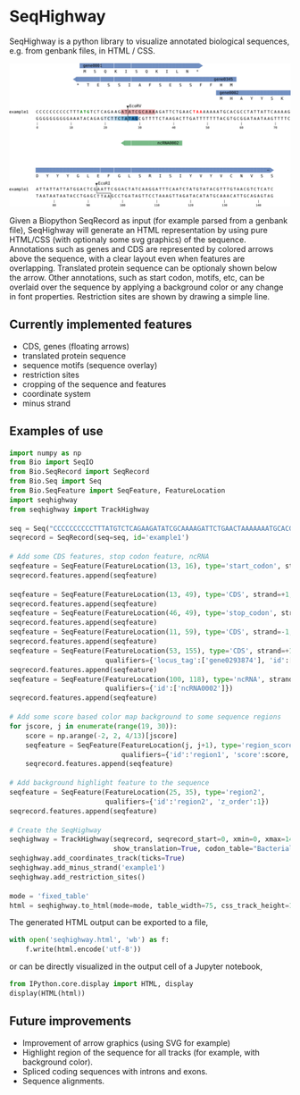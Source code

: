 # SeqHighway

SeqHighway is a python library to visualize annotated biological sequences, e.g. from genbank files, in HTML / CSS.

![](example/seqhighway.html.pdf.png)

Given a Biopython SeqRecord as input (for example parsed from a genbank file), SeqHighway will generate an HTML representation by using pure HTML/CSS (with optionaly some svg graphics) of the sequence. Annotations such as genes and CDS are represented by colored arrows above the sequence, with a clear layout even when features are overlapping. Translated protein sequence can be optionaly shown below the arrow. Other annotations, such as start codon, motifs, etc, can be overlaid over the sequence by applying a background color or any change in font properties. Restriction sites are shown by drawing a simple line.

## Currently implemented features

- CDS, genes (floating arrows)
- translated protein sequence
- sequence motifs (sequence overlay)
- restriction sites
- cropping of the sequence and features
- coordinate system
- minus strand

## Examples of use

```python
import numpy as np
from Bio import SeqIO
from Bio.SeqRecord import SeqRecord
from Bio.Seq import Seq
from Bio.SeqFeature import SeqFeature, FeatureLocation
import seqhighway
from seqhighway import TrackHighway

seq = Seq("CCCCCCCCCCTTTATGTCTCAGAAGATATCGCAAAAGATTCTGAACTAAAAAAATGCACGCCTATTATTCAAAAGATTATTATTATGGACTCGAATTCGGACTATCAAGGATTTCAATCTATGTATACGTTTGTAACGTCTCATCTAGCTCCTAGATTT")
seqrecord = SeqRecord(seq=seq, id='example1')

# Add some CDS features, stop codon feature, ncRNA
seqfeature = SeqFeature(FeatureLocation(13, 16), type='start_codon', strand=+1)
seqrecord.features.append(seqfeature)

seqfeature = SeqFeature(FeatureLocation(13, 49), type='CDS', strand=+1, qualifiers={'locus_tag':'gene0001'})
seqrecord.features.append(seqfeature)
seqfeature = SeqFeature(FeatureLocation(46, 49), type='stop_codon', strand=+1)
seqrecord.features.append(seqfeature)
seqfeature = SeqFeature(FeatureLocation(11, 59), type='CDS', strand=-1, qualifiers={'id':'gene0345'})
seqrecord.features.append(seqfeature)
seqfeature = SeqFeature(FeatureLocation(53, 155), type='CDS', strand=+1,
                        qualifiers={'locus_tag':['gene0293874'], 'id':['gene0002']})
seqrecord.features.append(seqfeature)
seqfeature = SeqFeature(FeatureLocation(100, 118), type='ncRNA', strand=-1,
                        qualifiers={'id':['ncRNA0002']})
seqrecord.features.append(seqfeature)

# Add some score based color map background to some sequence regions
for jscore, j in enumerate(range(19, 30)):
    score = np.arange(-2, 2, 4/13)[jscore]
    seqfeature = SeqFeature(FeatureLocation(j, j+1), type='region_score', strand=-1,
                            qualifiers={'id':'region1', 'score':score, 'z_order':2})
    seqrecord.features.append(seqfeature)

# Add background highlight feature to the sequence
seqfeature = SeqFeature(FeatureLocation(25, 35), type='region2',
                        qualifiers={'id':'region2', 'z_order':1})
seqrecord.features.append(seqfeature)

# Create the SeqHighway
seqhighway = TrackHighway(seqrecord, seqrecord_start=0, xmin=0, xmax=145,
                          show_translation=True, codon_table="Bacterial")
seqhighway.add_coordinates_track(ticks=True)
seqhighway.add_minus_strand('example1')
seqhighway.add_restriction_sites()

mode = 'fixed_table'
html = seqhighway.to_html(mode=mode, table_width=75, css_track_height=1, css_seq_colwidth=0.67, css_base_fontsize=1, css_units='rem')
```

The generated HTML output can be exported to a file,

```python
with open('seqhighway.html', 'wb') as f:
    f.write(html.encode('utf-8'))
```

or can be directly visualized in the output cell of a Jupyter notebook,

```python
from IPython.core.display import HTML, display
display(HTML(html))
```

## Future improvements

- Improvement of arrow graphics (using SVG for example)
- Highlight region of the sequence for all tracks (for example, with background color).
- Spliced coding sequences with introns and exons.
- Sequence alignments.